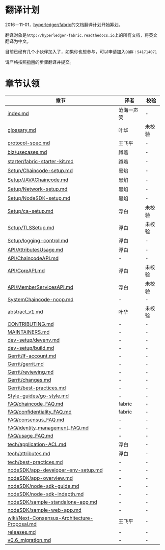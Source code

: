 # 翻译计划
2016－11-01，[hyperledger/fabric](https://github.com/hyperledger/fabric)的文档翻译计划开始筹划。

翻译对象是`http://hyperledger-fabric.readthedocs.io`上的所有文档，将英文翻译为中文。

目前已经有几个小伙伴加入了，如果你也想参与，可以申请加入`QQ群：541714071`

请严格按照[指南](https://github.com/hyperledgerchina/fabric_zh_CN_plan/blob/master/guideline.md)的步骤翻译并提交。

# 章节认领
| 章节 | 译者 | 校验 |
| --- | --- | --- |
| [index.md](https://github.com/hyperledgerchina/fabric_zh_CN/blob/v0.6_zh_CN/zh_CN/index.md) | 沧海一声笑 | - |
| [glossary.md](https://github.com/hyperledgerchina/fabric_zh_CN/blob/v0.6_zh_CN/zh_CN/glossary.md) | 叶华 | 未校验 |
| [protocol-spec.md](https://github.com/hyperledgerchina/fabric_zh_CN/blob/v0.6_zh_CN/zh_CN/protocol-spec.md) | 王飞平 | - |
| [biz/usecases.md](https://github.com/hyperledgerchina/fabric_zh_CN/blob/v0.6_zh_CN/zh_CN/biz/usecases.md) | 蹲着 | - |
| [starter/fabric-starter-kit.md](https://github.com/hyperledgerchina/fabric_zh_CN/blob/v0.6_zh_CN/zh_CN/starter/fabric-starter-kit.md) | 蹲着 | - |
| [Setup/Chaincode-setup.md](https://github.com/hyperledgerchina/fabric_zh_CN/blob/v0.6_zh_CN/zh_CN/Setup/Chaincode-setup.md) | 黑焰 | - |
| [Setup/JAVAChaincode.md](https://github.com/hyperledgerchina/fabric_zh_CN/blob/v0.6_zh_CN/zh_CN/Setup/JAVAChaincode.md) | 黑焰 | - |
| [Setup/Network-setup.md](https://github.com/hyperledgerchina/fabric_zh_CN/blob/v0.6_zh_CN/zh_CN/Setup/Network-setup.md) | 黑焰 | - |
| [Setup/NodeSDK-setup.md](https://github.com/hyperledgerchina/fabric_zh_CN/blob/v0.6_zh_CN/zh_CN/Setup/NodeSDK-setup.md) | 黑焰 | - |
| [Setup/ca-setup.md](https://github.com/hyperledgerchina/fabric_zh_CN/blob/v0.6_zh_CN/zh_CN/Setup/ca-setup.md) | 浮白 | 未校验 |
| [Setup/TLSSetup.md](https://github.com/hyperledgerchina/fabric_zh_CN/blob/v0.6_zh_CN/zh_CN/Setup/TLSSetup.md) | 浮白 | 未校验 |
| [Setup/logging-control.md](https://github.com/hyperledgerchina/fabric_zh_CN/blob/v0.6_zh_CN/zh_CN/Setup/logging-control.md) | 浮白 | - |
| [API/AttributesUsage.md](https://github.com/hyperledgerchina/fabric_zh_CN/blob/v0.6_zh_CN/zh_CN/API/AttributesUsage.md) | 浮白 | - |
| [API/ChaincodeAPI.md](https://github.com/hyperledgerchina/fabric_zh_CN/blob/v0.6_zh_CN/zh_CN/API/ChaincodeAPI.md) | - | - |
| [API/CoreAPI.md](https://github.com/hyperledgerchina/fabric_zh_CN/blob/v0.6_zh_CN/zh_CN/API/CoreAPI.md) | 浮白 | 未校验 |
| [API/MemberServicesAPI.md](https://github.com/hyperledgerchina/fabric_zh_CN/blob/v0.6_zh_CN/zh_CN/API/MemberServicesAPI.md) | 浮白 | 未校验 |
| [SystemChaincode-noop.md](https://github.com/hyperledgerchina/fabric_zh_CN/blob/v0.6_zh_CN/zh_CN/SystemChaincode-noop.md) | - | - |
| [abstract_v1.md](https://github.com/hyperledgerchina/fabric_zh_CN/blob/v0.6_zh_CN/zh_CN/abstract_v1.md) | 叶华 | 未校验 |
| [CONTRIBUTING.md](https://github.com/hyperledgerchina/fabric_zh_CN/blob/v0.6_zh_CN/zh_CN/CONTRIBUTING.md) | - | - |
| [MAINTAINERS.md](https://github.com/hyperledgerchina/fabric_zh_CN/blob/v0.6_zh_CN/zh_CN/MAINTAINERS.md) | - | - |
| [dev-setup/devenv.md](https://github.com/hyperledgerchina/fabric_zh_CN/blob/v0.6_zh_CN/zh_CN/dev-setup/devenv.md) | - | - |
| [dev-setup/build.md](https://github.com/hyperledgerchina/fabric_zh_CN/blob/v0.6_zh_CN/zh_CN/dev-setup/build.md) | - | - |
| [Gerrit/lf-account.md](https://github.com/hyperledgerchina/fabric_zh_CN/blob/v0.6_zh_CN/zh_CN/Gerrit/lf-account.md) | - | - |
| [Gerrit/gerrit.md](https://github.com/hyperledgerchina/fabric_zh_CN/blob/v0.6_zh_CN/zh_CN/Gerrit/gerrit.md) | - | - |
| [Gerrit/reviewing.md](https://github.com/hyperledgerchina/fabric_zh_CN/blob/v0.6_zh_CN/zh_CN/Gerrit/reviewing.md) | - | - |
| [Gerrit/changes.md](https://github.com/hyperledgerchina/fabric_zh_CN/blob/v0.6_zh_CN/zh_CN/Gerrit/changes.md) | - | - |
| [Gerrit/best-practices.md](https://github.com/hyperledgerchina/fabric_zh_CN/blob/v0.6_zh_CN/zh_CN/Gerrit/best-practices.md) | - | - |
| [Style-guides/go-style.md](https://github.com/hyperledgerchina/fabric_zh_CN/blob/v0.6_zh_CN/zh_CN/Style-guides/go-style.md) | - | - |
| [FAQ/chaincode_FAQ.md](https://github.com/hyperledgerchina/fabric_zh_CN/blob/v0.6_zh_CN/zh_CN/FAQ/chaincode_FAQ.md) | fabric | - |
| [FAQ/confidentiality_FAQ.md](https://github.com/hyperledgerchina/fabric_zh_CN/blob/v0.6_zh_CN/zh_CN/FAQ/confidentiality_FAQ.md) | fabric | - |
| [FAQ/consensus_FAQ.md](https://github.com/hyperledgerchina/fabric_zh_CN/blob/v0.6_zh_CN/zh_CN/FAQ/consensus_FAQ.md) | - | - |
| [FAQ/identity_management_FAQ.md](https://github.com/hyperledgerchina/fabric_zh_CN/blob/v0.6_zh_CN/zh_CN/FAQ/identity_management_FAQ.md) | - | - |
| [FAQ/usage_FAQ.md](https://github.com/hyperledgerchina/fabric_zh_CN/blob/v0.6_zh_CN/zh_CN/FAQ/usage_FAQ.md) | - | - |
| [tech/application-ACL.md](https://github.com/hyperledgerchina/fabric_zh_CN/blob/v0.6_zh_CN/zh_CN/tech/application-ACL.md) | 浮白 | - |
| [tech/attributes.md](https://github.com/hyperledgerchina/fabric_zh_CN/blob/v0.6_zh_CN/zh_CN/tech/attributes.md) | 浮白 | - |
| [tech/best-practices.md](https://github.com/hyperledgerchina/fabric_zh_CN/blob/v0.6_zh_CN/zh_CN/tech/best-practices.md) | - | - |
| [nodeSDK/app-developer-env-setup.md](https://github.com/hyperledgerchina/fabric_zh_CN/blob/v0.6_zh_CN/zh_CN/nodeSDK/app-developer-env-setup.md) | - | - |
| [nodeSDK/app-overview.md](https://github.com/hyperledgerchina/fabric_zh_CN/blob/v0.6_zh_CN/zh_CN/nodeSDK/app-overview.md) | - | - |
| [nodeSDK/node-sdk-guide.md](https://github.com/hyperledgerchina/fabric_zh_CN/blob/v0.6_zh_CN/zh_CN/nodeSDK/node-sdk-guide.md) | - | - |
| [nodeSDK/node-sdk-indepth.md](https://github.com/hyperledgerchina/fabric_zh_CN/blob/v0.6_zh_CN/zh_CN/nodeSDK/node-sdk-indepth.md) | - | - |
| [nodeSDK/sample-standalone-app.md](https://github.com/hyperledgerchina/fabric_zh_CN/blob/v0.6_zh_CN/zh_CN/nodeSDK/sample-standalone-app.md) | - | - |
| [nodeSDK/sample-web-app.md](https://github.com/hyperledgerchina/fabric_zh_CN/blob/v0.6_zh_CN/zh_CN/nodeSDK/sample-web-app.md) | - | - |
| [wiki/Next-Consensus-Architecture-Proposal.md](https://github.com/hyperledgerchina/fabric_zh_CN/blob/v0.6_zh_CN/zh_CN/wiki/Next-Consensus-Architecture-Proposal.md) | 王飞平 | - |
| [releases.md](https://github.com/hyperledgerchina/fabric_zh_CN/blob/v0.6_zh_CN/zh_CN/releases.md) | - | - |
| [v0.6_migration.md](https://github.com/hyperledgerchina/fabric_zh_CN/blob/v0.6_zh_CN/zh_CN/v0.6_migration.md) | - | - |
